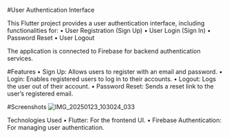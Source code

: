 #User Authentication Interface

This Flutter project provides a user authentication interface, including functionalities for:
 • User Registration (Sign Up)
 • User Login (Sign In)
 • Password Reset
 • User Logout

The application is connected to Firebase for backend authentication services.

#Features
 • Sign Up: Allows users to register with an email and password.
 • Login: Enables registered users to log in to their accounts.
 • Logout: Logs the user out of their account.
 • Password Reset: Sends a reset link to the user’s registered email.

 #Screenshots
 ![IMG_20250123_103024_033](https://github.com/user-attachments/assets/cd46e11a-deb9-43d7-bed4-f55f8af006c3)

Technologies Used
 • Flutter: For the frontend UI.
 • Firebase Authentication: For managing user authentication.
